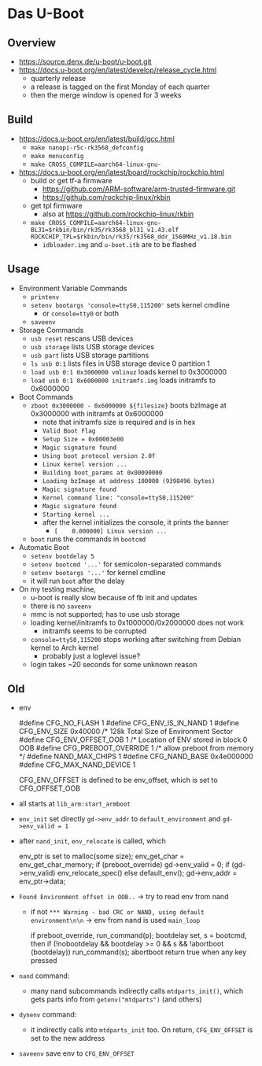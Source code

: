 Das U-Boot
==========

## Overview

- <https://source.denx.de/u-boot/u-boot.git>
- <https://docs.u-boot.org/en/latest/develop/release_cycle.html>
  - quarterly release
  - a release is tagged on the first Monday of each quarter
  - then the merge window is opened for 3 weeks

## Build

- <https://docs.u-boot.org/en/latest/build/gcc.html>
  - `make nanopi-r5c-rk3568_defconfig`
  - `make menuconfig`
  - `make CROSS_COMPILE=aarch64-linux-gnu-`
- <https://docs.u-boot.org/en/latest/board/rockchip/rockchip.html>
  - build or get tf-a firmware
    - <https://github.com/ARM-software/arm-trusted-firmware.git>
    - <https://github.com/rockchip-linux/rkbin>
  - get tpl firmware
    - also at <https://github.com/rockchip-linux/rkbin>
  - `make CROSS_COMPILE=aarch64-linux-gnu- BL31=$rkbin/bin/rk35/rk3568_bl31_v1.43.elf ROCKCHIP_TPL=$rkbin/bin/rk35/rk3568_ddr_1560MHz_v1.18.bin`
    - `idbloader.img` and `u-boot.itb` are to be flashed

## Usage

- Environment Variable Commands
  - `printenv`
  - `setenv bootargs 'console=ttyS0,115200'` sets kernel cmdline
    - or `console=tty0` or both
  - `saveenv`
- Storage Commands
  - `usb reset` rescans USB devices
  - `usb storage` lists USB storage devices
  - `usb part` lists USB storage partitions
  - `ls usb 0:1` lists files in USB storage device 0 partition 1
  - `load usb 0:1 0x3000000 vmlinuz` loads kernel to 0x3000000
  - `load usb 0:1 0x6000000 initramfs.img` loads initramfs to 0x6000000
- Boot Commands
  - `zboot 0x3000000 - 0x6000000 ${filesize}` boots bzImage at 0x3000000 with
    initramfs at 0x6000000
    - note that initramfs size is required and is in hex
    - `Valid Boot Flag`
    - `Setup Size = 0x00003e00`
    - `Magic signature found`
    - `Using boot protocol version 2.0f`
    - `Linux kernel version ...`
    - `Building boot_params at 0x00090000`
    - `Loading bzImage at address 100000 (9398496 bytes)`
    - `Magic signature found`
    - `Kernel command line: "console=ttyS0,115200"`
    - `Magic signature found`
    - `Starting kernel ...`
    - after the kernel initializes the console, it prints the banner
      - `[    0.000000] Linux version ...`
  - `boot` runs the commands in `bootcmd`
- Automatic Boot
  - `setenv bootdelay 5`
  - `setenv bootcmd '...'` for semicolon-separated commands
  - `setenv bootargs '...'` for kernel cmdline
  - it will run `boot` after the delay
- On my testing machine,
  - u-boot is really slow because of fb init and updates
  - there is no `saveenv`
  - mmc is not supported; has to use usb storage
  - loading kernel/initramfs to 0x1000000/0x2000000 does not work
    - initramfs seems to be corrupted
  - `console=ttyS0,115200` stops working after switching from Debian kernel to
    Arch kernel
    - probably just a loglevel issue?
  - login takes ~20 seconds for some unknown reason

## Old

- env

    #define CFG_NO_FLASH            1
    #define CFG_ENV_IS_IN_NAND      1
    #define CFG_ENV_SIZE            0x40000 /* 128k Total Size of Environment Sector
    #define CFG_ENV_OFFSET_OOB      1       /* Location of ENV stored in block 0 OOB
    #define CFG_PREBOOT_OVERRIDE    1       /* allow preboot from memory */
    #define NAND_MAX_CHIPS          1
    #define CFG_NAND_BASE           0x4e000000
    #define CFG_MAX_NAND_DEVICE     1
    
    CFG_ENV_OFFSET is defined to be env_offset, which is set to CFG_OFFSET_OOB

- all starts at `lib_arm:start_armboot`
- `env_init` set directly `gd->env_addr` to `default_environment` and `gd->env_valid = 1`
- after `nand_init`, `env_relocate` is called, which

    env_ptr is set to malloc(some size);
	env_get_char = env_get_char_memory;
	if (preboot_override) gd->env_valid = 0;
	if (gd->env_valid) env_relocate_spec() else default_env();
	gd->env_addr = env_ptr->data;
- `Found Environment offset in OOB..` -> try to read env from nand
  - if not `*** Warning - bad CRC or NAND, using default environment\n\n` -> env from nand is used
`main_loop`

    if preboot_override, run_command(p);
    bootdelay set, s = bootcmd, then
    if (!nobootdelay && bootdelay >= 0 && s && !abortboot (bootdelay)) run_command(s);
    	abortboot return true when any key pressed
- `nand` command:
  - many nand subcommands indirectly calls `mtdparts_init()`, which gets parts
    info from `getenv("mtdparts")` (and others)
- `dynenv` command:
  - it indirectly calls into `mtdparts_init` too.  On return, `CFG_ENV_OFFSET` is
    set to the new address
- `saveenv` save env to `CFG_ENV_OFFSET`
